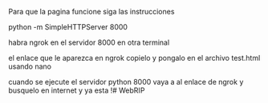 Para que la pagina funcione siga las instrucciones

python -m SimpleHTTPServer 8000

habra ngrok en el servidor 8000 en otra terminal

el enlace que le aparezca en ngrok copielo y pongalo en el archivo test.html usando nano

cuando se ejecute el servidor python 8000 vaya a al enlace de ngrok y busquelo en internet y ya esta !# WebRIP
